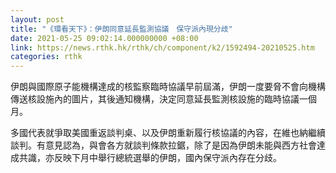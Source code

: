 ```yaml
---
layout: post
title: "《環看天下》：伊朗同意延長監測協議　保守派內現分歧"
date: 2021-05-25 09:02:14.000000000 +08:00
link: https://news.rthk.hk/rthk/ch/component/k2/1592494-20210525.htm
categories: rthk
---
```


伊朗與國際原子能機構達成的核監察臨時協議早前屆滿，伊朗一度要脅不會向機構傳送核設施內的圖片，其後通知機構，決定同意延長監測核設施的臨時協議一個月。

多國代表就爭取美國重返談判桌、以及伊朗重新履行核協議的內容，在維也納繼續談判。有意見認為，與會各方就談判條款拉鋸，除了是因為伊朗未能與西方社會達成共識，亦反映下月中舉行總統選舉的伊朗，國內保守派內存在分歧。
